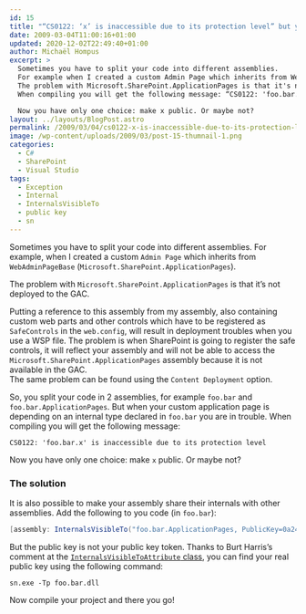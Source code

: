 ```yaml
---
id: 15
title: "“CS0122: ‘x’ is inaccessible due to its protection level” but you don’t want to go public"
date: 2009-03-04T11:00:16+01:00
updated: 2020-12-02T22:49:40+01:00
author: Michaël Hompus
excerpt: >
  Sometimes you have to split your code into different assemblies.
  For example when I created a custom Admin Page which inherits from WebAdminPageBase (Microsoft.SharePoint.ApplicationPages).
  The problem with Microsoft.SharePoint.ApplicationPages is that it's not deployed to the GAC.
  When compiling you will get the following message: “CS0122: 'foo.bar.x' is inaccessible due to its protection level”

  Now you have only one choice: make x public. Or maybe not?
layout: ../layouts/BlogPost.astro
permalink: /2009/03/04/cs0122-x-is-inaccessible-due-to-its-protection-level-but-you-dont-want-to-go-public/
image: /wp-content/uploads/2009/03/post-15-thumnail-1.png
categories:
  - C#
  - SharePoint
  - Visual Studio
tags:
  - Exception
  - Internal
  - InternalsVisibleTo
  - public key
  - sn
---
```


Sometimes you have to split your code into different assemblies.
For example, when I created a custom `Admin Page` which inherits from `WebAdminPageBase` (`Microsoft.SharePoint.ApplicationPages`).

The problem with `Microsoft.SharePoint.ApplicationPages` is that it’s not deployed to the GAC.

<!--more-->

Putting a reference to this assembly from my assembly,
also containing custom web parts and other controls which have to be registered as `SafeControls` in the `web.config`,
will result in deployment troubles when you use a WSP file.
The problem is when SharePoint is going to register the safe controls,
it will reflect your assembly and will not be able to access the `Microsoft.SharePoint.ApplicationPages` assembly because it is not available in the GAC.  
The same problem can be found using the `Content Deployment` option.

So, you split your code in 2 assemblies, for example `foo.bar` and `foo.bar.ApplicationPages`.
But when your custom application page is depending on an internal type declared in `foo.bar` you are in trouble.
When compiling you will get the following message:

```plain
CS0122: 'foo.bar.x' is inaccessible due to its protection level
```

Now you have only one choice: make `x` public. Or maybe not?

### The solution

It is also possible to make your assembly share their internals with other assemblies. Add the following to you code (in `foo.bar`):

```csharp
[assembly: InternalsVisibleTo("foo.bar.ApplicationPages, PublicKey=0a240a … c2f34c7")]
```

But the public key is not your public key token.
Thanks to Burt Harris’s comment at the [`InternalsVisibleToAttribute` class](https://learn.microsoft.com/en-us/dotnet/api/system.runtime.compilerservices.internalsvisibletoattribute?view=net-5.0),
you can find your real public key using the following command:

```shell
sn.exe -Tp foo.bar.dll
```

Now compile your project and there you go!
